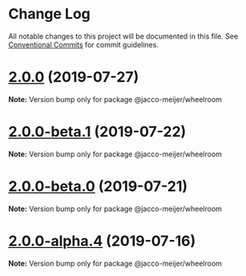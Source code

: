 # Change Log

All notable changes to this project will be documented in this file.
See [Conventional Commits](https://conventionalcommits.org) for commit guidelines.

# [2.0.0](https://github.com/jaccomeijer/wheelroom/compare/@jacco-meijer/wheelroom@2.0.0-beta.1...@jacco-meijer/wheelroom@2.0.0) (2019-07-27)

**Note:** Version bump only for package @jacco-meijer/wheelroom





# [2.0.0-beta.1](https://github.com/jaccomeijer/wheelroom/compare/@jacco-meijer/wheelroom@2.0.0-beta.0...@jacco-meijer/wheelroom@2.0.0-beta.1) (2019-07-22)

**Note:** Version bump only for package @jacco-meijer/wheelroom





# [2.0.0-beta.0](https://github.com/jaccomeijer/wheelroom/compare/@jacco-meijer/wheelroom@2.0.0-alpha.4...@jacco-meijer/wheelroom@2.0.0-beta.0) (2019-07-21)

**Note:** Version bump only for package @jacco-meijer/wheelroom





# [2.0.0-alpha.4](https://github.com/jaccomeijer/wheelroom/compare/@jacco-meijer/wheelroom@2.0.0-alpha.3...@jacco-meijer/wheelroom@2.0.0-alpha.4) (2019-07-16)

**Note:** Version bump only for package @jacco-meijer/wheelroom
